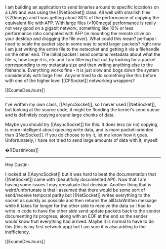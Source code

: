 I am building an application to send binaries around to specific locations on a LAN and was using the [[NetSocket]] class.  All well with smallish files (<20megs) and I was getting about 80% of the performance of copying the equivalent file with AFP.  With large files (>100megs) performance is really not very good on a gigabit network, something like 10% or less performance ratio compated with AFP (ie mounting the remote drive on your desktop and dragging the file over).  What could this mean?  perhaps I need to scale the packet size in some way to send larger packets?  right now I am just writing the entire file to the netsocket and getting it via a filehandle on the other end.  The initial packet I send contains metadata about what the file is, how large it is, etc and I am filtering that out by looking for a packet corresponding to my metadata size and then writing anything else to the filehandle.  Everything works fine - it is just slow and bogs down the system considerably with large files.  Anyone tried to do something like this before with one of the higher level [[CFSocket]] networking wrappers?

[[EcumeDesJours]]

----

I've written my own class, [[AsyncSocket]], so I never used [[NetSocket]], but looking at the source code, it might be flooding the kernel's send queue and is definitely copying around large chunks of data.

Maybe you should try [[AsyncSocket]] for this. It does less (or no) copying, is more intelligent about queuing write data, and is more packet-oriented than [[NetSocket]]. If you do choose to try it, let me know how it goes. Unfortunately, I have not tried to send large amounts of data with it, myself.

�[[DustinVoss]]

----

Hey Dustin-

I looked at [[AsyncSocket]] but it was hard to beat the documentation that [[NetSocket]] came with (beautifully documented API).  Now that I am having some issues I may reevaluate that decision.  Another thing that is weird/unfortunate is that I assumed that there would be some sort of send/receive temporal parity but [[NetSocket]] writes everything to the socket as quickly as possible and then returns the allDataWritten message while it takes far longer for the other side to receive the data so I had to write in code to have the other side send update packets back to the sender documenting its progress, along with an EOF at the end so the sender would know that everything had arrived.  Maybe it is normal to have to do this (this is my first network app) but I am sure it is also adding to the inefficiency.  

[[EcumeDesJours]]